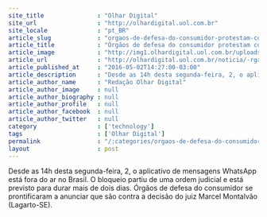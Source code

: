 ```yaml
---
site_title               : "Olhar Digital"
site_url                 : "http://olhardigital.uol.com.br"
site_locale              : "pt_BR"
article_slug             : "orgaos-de-defesa-do-consumidor-protestam-contra-bloqueio-do-whatsapp"
article_title            : "Órgãos de defesa do consumidor protestam contra bloqueio do WhatsApp"
article_image            : "http://img1.olhardigital.uol.com.br/uploads/acervo_imagens/2016/05/20160502142519_660_420.jpg"
article_url              : "http://olhardigital.uol.com.br/noticia/-rgaos-de-defesa-do-consumidor-protestam-contra-bloqueio-do-whatsapp/57834"
article_published_at     : "2016-05-02T14:27:00-03:00"
article_description      : "Desde as 14h desta segunda-feira, 2, o aplicativo de mensagens WhatsApp está fora do ar no Brasil. O bloqueio partiu de uma ordem judicial e está previsto para durar mais de dois dias. Órgãos de defesa do consumidor se prontificaram a anunciar que são contra a decisão do juiz Marcel Montalvão (Lagarto-SE)."
article_author_name      : "Redação Olhar Digital"
article_author_image     : null
article_author_biography : null
article_author_profile   : null
article_author_facebook  : null
article_author_twitter   : null
category                 : ['technology']
tags                     : ['Olhar Digital']
permalink                : "/:categories/orgaos-de-defesa-do-consumidor-protestam-contra-bloqueio-do-whatsapp/"
layout                   : post
---
```


Desde as 14h desta segunda-feira, 2, o aplicativo de mensagens WhatsApp está fora do ar no Brasil. O bloqueio partiu de uma ordem judicial e está previsto para durar mais de dois dias. Órgãos de defesa do consumidor se prontificaram a anunciar que são contra a decisão do juiz Marcel Montalvão (Lagarto-SE).
